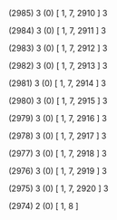 (2985) 3 (0) [ 1, 7, 2910 ] 3 


(2984) 3 (0) [ 1, 7, 2911 ] 3 


(2983) 3 (0) [ 1, 7, 2912 ] 3 


(2982) 3 (0) [ 1, 7, 2913 ] 3 


(2981) 3 (0) [ 1, 7, 2914 ] 3 


(2980) 3 (0) [ 1, 7, 2915 ] 3 


(2979) 3 (0) [ 1, 7, 2916 ] 3 


(2978) 3 (0) [ 1, 7, 2917 ] 3 


(2977) 3 (0) [ 1, 7, 2918 ] 3 


(2976) 3 (0) [ 1, 7, 2919 ] 3 


(2975) 3 (0) [ 1, 7, 2920 ] 3 


(2974) 2 (0) [ 1, 8 ]  

